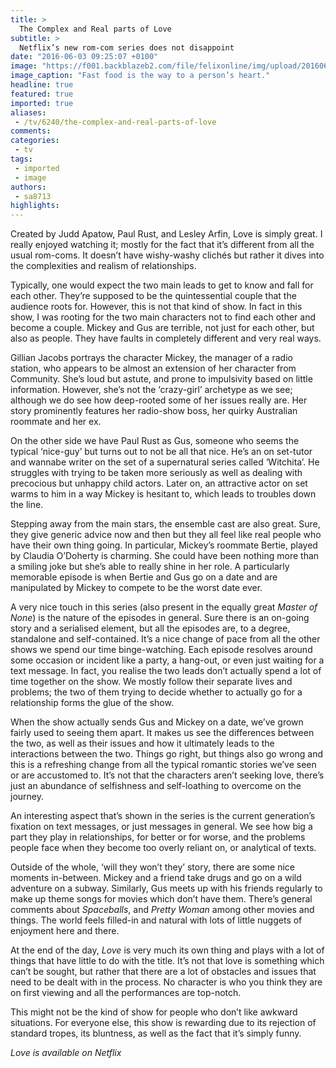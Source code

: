 ```yaml
---
title: >
  The Complex and Real parts of Love
subtitle: >
  Netflix’s new rom-com series does not disappoint
date: "2016-06-03 09:25:07 +0100"
image: "https://f001.backblazeb2.com/file/felixonline/img/upload/201606031124-felix-love1.jpg"
image_caption: "Fast food is the way to a person’s heart."
headline: true
featured: true
imported: true
aliases:
 - /tv/6240/the-complex-and-real-parts-of-love
comments:
categories:
 - tv
tags:
 - imported
 - image
authors:
 - sa8713
highlights:
---
```


Created by Judd Apatow, Paul Rust, and Lesley Arfin, Love is simply great. I really enjoyed watching it; mostly for the fact that it’s different from all the usual rom-coms. It doesn’t have wishy-washy clichés but rather it dives into the complexities and realism of relationships.

Typically, one would expect the two main leads to get to know and fall for each other. They’re supposed to be the quintessential couple that the audience roots for. However, this is not that kind of show. In fact in this show, I was rooting for the two main characters not to find each other and become a couple. Mickey and Gus are terrible, not just for each other, but also as people. They have faults in completely different and very real ways.

Gillian Jacobs portrays the character Mickey, the manager of a radio station, who appears to be almost an extension of her character from Community. She’s loud but astute, and prone to impulsivity based on little information. However, she’s not the ‘crazy-girl’ archetype as we see; although we do see how deep-rooted some of her issues really are. Her story prominently features her radio-show boss, her quirky Australian roommate and her ex.

On the other side we have Paul Rust as Gus, someone who seems the typical ‘nice-guy’ but turns out to not be all that nice. He’s an on set-tutor and wannabe writer on the set of a supernatural series called ‘Witchita’. He struggles with trying to be taken more seriously as well as dealing with precocious but unhappy child actors. Later on, an attractive actor on set warms to him in a way Mickey is hesitant to, which leads to troubles down the line.

Stepping away from the main stars, the ensemble cast are also great. Sure, they give generic advice now and then but they all feel like real people who have their own thing going. In particular, Mickey’s roommate Bertie, played by Claudia O’Doherty is charming. She could have been nothing more than a smiling joke but she’s able to really shine in her role. A particularly memorable episode is when Bertie and Gus go on a date and are manipulated by Mickey to compete to be the worst date ever.

A very nice touch in this series (also present in the equally great _Master of None_) is the nature of the episodes in general. Sure there is an on-going story and a serialised element, but all the episodes are, to a degree, standalone and self-contained. It’s a nice change of pace from all the other shows we spend our time binge-watching. Each episode resolves around some occasion or incident like a party, a hang-out, or even just waiting for a text message. In fact, you realise the two leads don’t actually spend a lot of time together on the show. We mostly follow their separate lives and problems; the two of them trying to decide whether to actually go for a relationship forms the glue of the show.

When the show actually sends Gus and Mickey on a date, we’ve grown fairly used to seeing them apart. It makes us see the differences between the two, as well as their issues and how it ultimately leads to the interactions between the two. Things go right, but things also go wrong and this is a refreshing change from all the typical romantic stories we’ve seen or are accustomed to. It’s not that the characters aren’t seeking love, there’s just an abundance of selfishness and self-loathing to overcome on the journey.

An interesting aspect that’s shown in the series is the current generation’s fixation on text messages, or just messages in general. We see how big a part they play in relationships, for better or for worse, and the problems people face when they become too overly reliant on, or analytical of texts.

Outside of the whole, ‘will they won’t they’ story, there are some nice moments in-between. Mickey and a friend take drugs and go on a wild adventure on a subway. Similarly, Gus meets up with his friends regularly to make up theme songs for movies which don’t have them. There’s general comments about _Spaceballs_, and _Pretty Woman_ among other movies and things. The world feels filled-in and natural with lots of little nuggets of enjoyment here and there.

At the end of the day, _Love_ is very much its own thing and plays with a lot of things that have little to do with the title. It’s not that love is something which can’t be sought, but rather that there are a lot of obstacles and issues that need to be dealt with in the process. No character is who you think they are on first viewing and all the performances are top-notch.

This might not be the kind of show for people who don’t like awkward situations. For everyone else, this show is rewarding due to its rejection of standard tropes, its bluntness, as well as the fact that it’s simply funny.

_Love is available on Netflix_
